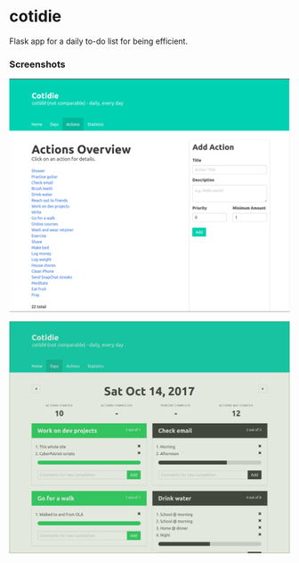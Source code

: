 # cotidie
Flask app for a daily to-do list for being efficient.

### Screenshots

![The action overview page.](https://github.com/Apexal/cotidie/blob/master/cotidie/static/actions.png?raw=true)

![The day overview page](https://github.com/Apexal/cotidie/blob/master/cotidie/static/day.png?raw=true)
